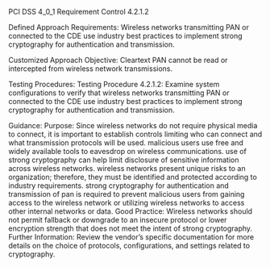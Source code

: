 PCI DSS 4_0_1 Requirement Control 4.2.1.2

Defined Approach Requirements:
Wireless networks transmitting PAN or connected to the CDE use industry best practices to implement strong cryptography for authentication and transmission.

Customized Approach Objective:
Cleartext PAN cannot be read or intercepted from wireless network transmissions.

Testing Procedures:
Testing Procedure 4.2.1.2: Examine system configurations to verify that wireless networks transmitting PAN or connected to the CDE use industry best practices to implement strong cryptography for authentication and transmission.

Guidance:
Purpose: Since wireless networks do not require physical media to connect, it is important to establish controls limiting who can connect and what transmission protocols will be used. malicious users use free and widely available tools to eavesdrop on wireless communications. use of strong cryptography can help limit disclosure of sensitive information across wireless networks. wireless networks present unique risks to an organization; therefore, they must be identified and protected according to industry requirements. strong cryptography for authentication and transmission of pan is required to prevent malicious users from gaining access to the wireless network or utilizing wireless networks to access other internal networks or data. Good Practice: Wireless networks should not permit fallback or downgrade to an insecure protocol or lower encryption strength that does not meet the intent of strong cryptography. Further Information: Review the vendor’s specific documentation for more details on the choice of protocols, configurations, and settings related to cryptography.
